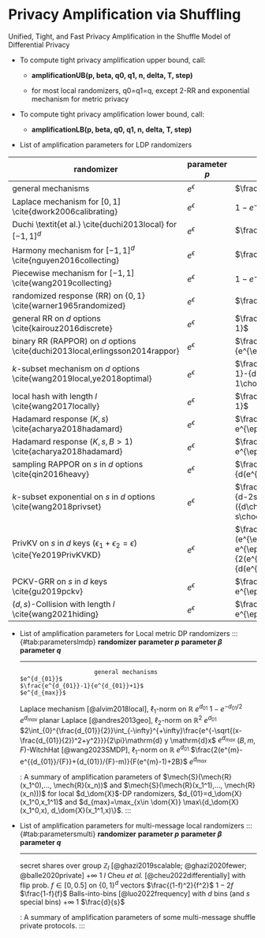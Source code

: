 # Privacy Amplification via Shuffling

Unified, Tight, and Fast Privacy Amplification in the Shuffle Model of Differential Privacy

- To compute tight privacy amplification upper bound, call:

    - **amplificationUB(p, beta, q0, q1, n, delta, T, step)**

    - for most local randomizers, q0=q1=q, except 2-RR and exponential mechanism for metric privacy


- To compute tight privacy amplification lower bound, call:

    - **amplificationLB(p, beta, q0, q1, n, delta, T, step)**
    
    
    
   
- List of amplification parameters for LDP randomizers



| **randomizer**                                                           | **parameter $p$** | **parameter $\beta$**                                                                                                                                  | **parameter $q$** |
|------------------------------------------------------------------------------------|-----------------------------|------------------------------------------------------------------------------------------------------------------------------------------------------------------|-----------------------------|
| general mechanisms                                                                 | $e^{\epsilon}$              | $\frac{e^{\epsilon}-1}{e^{\epsilon}+1}$                                                                                                                          | $e^{\epsilon}$              |
| Laplace mechanism for $[0,1]$ \cite{dwork2006calibrating}                          | $e^{\epsilon}$              | $1-e^{-\epsilon/2}$                                                                                                                                              | $e^{\epsilon}$              |
| Duchi \textit{et al.} \cite{duchi2013local}  for $[-1,1]^d$                        | $e^{\epsilon}$              | $\frac{e^{\epsilon}-1}{e^{\epsilon}+1}$                                                                                                                          | $e^{\epsilon}$              |
| Harmony mechanism for $[-1,1]^d$ \cite{nguyen2016collecting}                       | $e^{\epsilon}$              | $\frac{e^{\epsilon}-1}{e^{\epsilon}+1}$                                                                                                                          | $e^{\epsilon}$              |
| Piecewise mechanism for $[-1,1]$ \cite{wang2019collecting}                         | $e^{\epsilon}$              | $1-e^{-\epsilon/2}$                                                                                                                                              | $e^{\epsilon}$              |
| randomized response (RR) on $\{0,1\}$ \cite{warner1965randomized}                  | $e^{\epsilon}$              | $\frac{e^{\epsilon}-1}{e^{\epsilon}+1}$                                                                                                                          | $e^{\epsilon}$              |
| general RR on $d$ options \cite{kairouz2016discrete}                               | $e^{\epsilon}$              | $\frac{e^{\epsilon}-1}{e^{\epsilon}+d-1}$                                                                                                                        | $e^{\epsilon}$              |
| binary RR (RAPPOR) on $d$ options \cite{duchi2013local,erlingsson2014rappor}       | $e^{\epsilon}$              | $\frac{e^{\epsilon/2}-1}{e^{\epsilon/2}+1}$                                                                                                                      | $e^{\epsilon}$              |
| $k$-subset mechanism on $d$ options \cite{wang2019local,ye2018optimal}             | $e^{\epsilon}$              | $\frac{(e^{\epsilon}-1)({d-1\choose k-1}-{d-2\choose k-2})}{e^{\epsilon}{d-1\choose k-1}+{d-1\choose k}}$                                                        | $e^{\epsilon}$              |
| local hash with length $l$ \cite{wang2017locally}                                  | $e^{\epsilon}$              | $\frac{e^{\epsilon}-1}{e^{\epsilon}+l-1}$                                                                                                                        | $e^{\epsilon}$              |
| Hadamard response $(K,s)$ \cite{acharya2018hadamard}                               | $e^{\epsilon}$              | $\frac{s(e^{\epsilon}-1)/2}{s e^{\epsilon}+K-s}$                                                                                                                 | $e^{\epsilon}$              |
| Hadamard response $(K,s,B>1)$ \cite{acharya2018hadamard}                           | $e^{\epsilon}$              | $\frac{s(e^{\epsilon}-1)}{s e^{\epsilon}+K-s}$                                                                                                                   | $e^{\epsilon}$              |
| sampling RAPPOR on $s$ in $d$ options \cite{qin2016heavy}                          | $e^{\epsilon}$              | $\frac{s(e^{\epsilon/2}-1)}{d(e^{\epsilon/2}+1)}$                                                                                                                | $e^{\epsilon}$              |
| $k$-subset exponential on $s$ in $d$ options \cite{wang2018privset}                | $e^{\epsilon}$              | $\frac{(e^{\epsilon}-1)({d-s\choose k}-{d-2s\choose k})}{e^{\epsilon}({d\choose k}-{d-s\choose k})+{d-s\choose k}}$                                              | $e^{\epsilon}$              |
| PrivKV on $s$ in $d$ keys ($\epsilon_1+\epsilon_2=\epsilon$) \cite{Ye2019PrivKVKD} | $e^{\epsilon}$              | $\frac{2s\max\{\frac{e^{\epsilon_1}(e^{\epsilon_2}-1)}{e^{\epsilon_2}+1}, e^{\epsilon_1}-1+\frac{e^{\epsilon_2}-1}{2(e^{\epsilon_2}+1)}\}}{d(e^{\epsilon_1}+1)}$ | $e^{\epsilon}$              |
| PCKV-GRR on $s$ in $d$ keys \cite{gu2019pckv}                                      | $e^{\epsilon}$              | $\frac{s(e^{\epsilon}-1)}{s e^{\epsilon}+2d-s}$                                                                                                                  | $e^{\epsilon}$              |
| $(d,s)$-Collision with length $l$ \cite{wang2021hiding}                            | $e^{\epsilon}$              | $\frac{\min\{s,l-s\}(e^{\epsilon}-1)}{s e^{\epsilon}+l-s}$                                                                                                       | $e^{\epsilon}$              |


- List of amplification parameters for Local metric DP randomizers
::: {#tab:parameterslmdp}
                             **randomizer**                             **parameter $p$**                                                         **parameter $\beta$**                                                         **parameter $q$**
  -------------------------------------------------------------------- ------------------- ----------------------------------------------------------------------------------------------------------------------------------- -------------------
                           general mechanisms                             $e^{d_{01}}$                                                     $\frac{e^{d_{01}}-1}{e^{d_{01}}+1}$                                                    $e^{d_{max}}$
   Laplace mechanism [@alvim2018local], $\ell_1$-norm on $\mathbb{R}$     $e^{d_{01}}$                                                              $1-e^{-d_{01}/2}$                                                             $e^{d_{max}}$
    planar Laplace [@andres2013geo], $\ell_2$-norm on $\mathbb{R}^2$      $e^{d_{01}}$      $2\int_{0}^{\frac{d_{01}}{2}}\int_{-\infty}^{+\infty}\frac{e^{-\sqrt{(x-\frac{d_{01}}{2})^2+y^2}}}{2\pi}\mathrm{d} y \mathrm{d}x$     $e^{d_{max}}$
   $(B,m,F)$-WitchHat [@wang2023SMDP], $\ell_1$-norm on $\mathbb{R}$      $e^{d_{01}}$                                      $\frac{2(e^{m}-e^{{d_{01}}/{F}}+{d_{01}}/{F}-m)}{F(e^{m}-1)+2B}$                                      $e^{d_{max}}$

  : A summary of amplification parameters of
  $\mech{S}(\mech{R}(x_1^0),..., \mech{R}(x_n))$ and
  $\mech{S}(\mech{R}(x_1^1),..., \mech{R}(x_n)))$ for local
  $d_\dom{X}$-DP randomizers, $d_{01}=d_\dom{X}(x_1^0,x_1^1)$ and
  $d_{max}=\max_{x\in \dom{X}} \max\{d_\dom{X}(x_1^0,x), d_\dom{X}(x_1^1,x)\}$.
:::


- List of amplification parameters for multi-message local randomizers
::: {#tab:parametersmulti}
                                             **randomizer**                                               **parameter $p$**     **parameter $\beta$**   **parameter $q$**
  ---------------------------------------------------------------------------------------------------- ----------------------- ----------------------- -------------------
   secret shares over group $\mathbb{Z}_{l}$ [@ghazi2019scalable; @ghazi2020fewer; @balle2020private]         $+\infty$                  $1$                   $l$
     Cheu *et al.* [@cheu2022differentially] with flip prob. $f\in [0,0.5]$ on $\{0,1\}^d$ vectors      $\frac{(1-f)^2}{f^2}$          $1-2f$            $\frac{1-f}{f}$
                Balls-into-bins [@luo2022frequency] with $d$ bins (and $s$ special bins)                      $+\infty$                  $1$              $\frac{d}{s}$

  : A summary of amplification parameters of some multi-message shuffle
  private protocols.
:::
